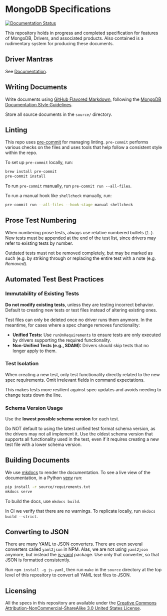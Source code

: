 # MongoDB Specifications

[![Documentation Status](https://readthedocs.org/projects/specifications/badge/?version=latest)](http://specifications.readthedocs.io/en/latest/?badge=latest)

This repository holds in progress and completed specification for features of MongoDB, Drivers, and associated products.
Also contained is a rudimentary system for producing these documents.

## Driver Mantras

See [Documentation](./source/driver-mantras.md).

## Writing Documents

Write documents using [GitHub Flavored Markdown](https://github.github.com/gfm/), following the
[MongoDB Documentation Style Guidelines](https://www.mongodb.com/docs/meta/style-guide/).

Store all source documents in the `source/` directory.

## Linting

This repo uses [pre-commit](https://pypi.org/project/pre-commit/) for managing linting. `pre-commit` performs various
checks on the files and uses tools that help follow a consistent style within the repo.

To set up `pre-commit` locally, run:

```bash
brew install pre-commit
pre-commit install
```

To run `pre-commit` manually, run `pre-commit run --all-files`.

To run a manual hook like `shellcheck` manually, run:

```bash
pre-commit run --all-files --hook-stage manual shellcheck
```

## Prose Test Numbering

When numbering prose tests, always use relative numbered bullets (`1.`). New tests must be appended at the end of the
test list, since drivers may refer to existing tests by number.

Outdated tests must not be removed completely, but may be marked as such (e.g. by striking through or replacing the
entire test with a note (e.g. *Removed*).

## Automated Test Best Practices

### Immutability of Existing Tests

**Do not modify existing tests**, unless they are testing incorrect behavior. Default to creating new tests or test files instead of altering existing ones.

Test files can only be deleted once no driver runs them anymore. In the meantime, for cases where a spec change removes functionality:
- **Unified Tests:** Use `runOnRequirements` to ensure tests are only executed by drivers supporting the required functionality.
- **Non-Unified Tests (e.g., SDAM):** Drivers should skip tests that no longer apply to them.

### Test Isolation

When creating a new test, only test functionality directly related to the new spec requirements. Omit irrelevant fields in command expectations. 

This makes tests more resilient against spec updates and avoids needing to change tests down the line.

### Schema Version Usage

Use the **lowest possible schema version** for each test.

Do NOT default to using the latest unified test format schema version, as the drivers may not all implement it.
Use the oldest schema version that supports all functionality used in the test, even if it requires creating a new test file with a lower schema version.

## Building Documents

We use [mkdocs](https://www.mkdocs.org/) to render the documentation. To see a live view of the documentation, in a
Python [venv](https://docs.python.org/3/library/venv.html) run:

```bash
pip install -r source/requirements.txt
mkdocs serve
```

To build the docs, use `mkdocs build`.

In CI we verify that there are no warnings. To replicate locally, run `mkdocs build --strict`.

## Converting to JSON

There are many YAML to JSON converters. There are even several converters called `yaml2json` in NPM. Alas, we are not
using `yaml2json` anymore, but instead the [js-yaml](https://www.npmjs.com/package/js-yaml) package. Use only that
converter, so that JSON is formatted consistently.

Run `npm install -g js-yaml`, then run `make` in the `source` directory at the top level of this repository to convert
all YAML test files to JSON.

## Licensing

All the specs in this repository are available under the
[Creative Commons Attribution-NonCommercial-ShareAlike 3.0 United States License](https://creativecommons.org/licenses/by-nc-sa/3.0/us/).
